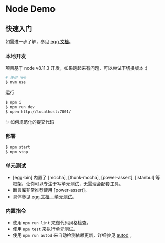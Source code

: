 # Node Demo
## 快速入门

<!-- 在此次添加使用文档 -->

如需进一步了解，参见 [egg 文档][egg]。

### 本地开发

项目基于 node v8.11.3 开发，如果跑起来有问题，可以尝试下切换版本 :)
```bash
# 使用 nvm
$ nvm use
```

运行

```bash
$ npm i
$ npm run dev
$ open http://localhost:7001/
```

✨ 如何规范化的提交代码


### 部署

```bash
$ npm start
$ npm stop
```

### 单元测试

- [egg-bin] 内置了 [mocha], [thunk-mocha], [power-assert], [istanbul] 等框架，让你可以专注于写单元测试，无需理会配套工具。
- 断言库非常推荐使用 [power-assert]。
- 具体参见 [egg 文档 - 单元测试](https://eggjs.org/zh-cn/core/unittest)。

### 内置指令

- 使用 `npm run lint` 来做代码风格检查。
- 使用 `npm test` 来执行单元测试。
- 使用 `npm run autod` 来自动检测依赖更新，详细参见 [autod](https://www.npmjs.com/package/autod) 。


[egg]: https://eggjs.org
